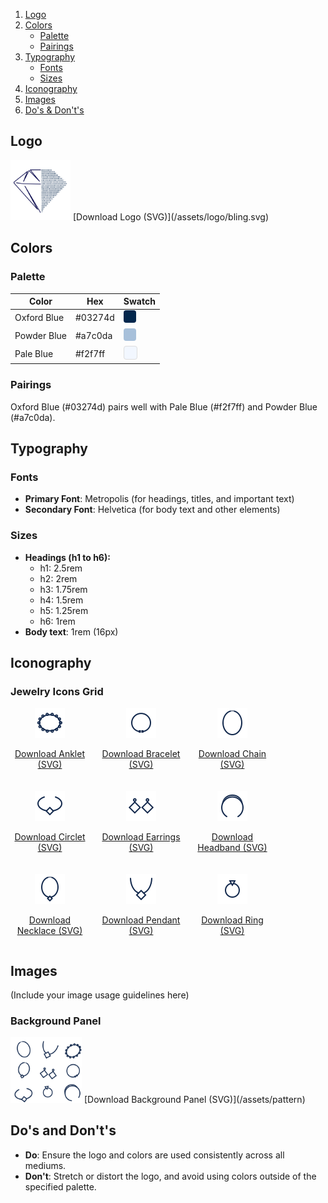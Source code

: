 1. [Logo](#logo)
2. [Colors](#colors)
   * [Palette](#palette)
   * [Pairings](#pairings)
3. [Typography](#typography)
   * [Fonts](#fonts)
   * [Sizes](#sizes)
4. [Iconography](#iconography)
5. [Images](#images)
6. [Do's & Don't's](#dos-and-donts)

## Logo
<img src="/assets/logo/bling.svg" alt="Bling Store Logo" style="max-width: 96px; max-height: 96px;">
[Download Logo (SVG)](/assets/logo/bling.svg)

## Colors

### Palette
| Color             | Hex       | Swatch |
| ----------------- | --------- | ------ |
| Oxford Blue       | #03274d   | <div style="background-color:#03274d;width:20px;height:20px;display:inline-block;border-radius:4px;"></div> |
| Powder Blue       | #a7c0da   | <div style="background-color:#a7c0da;width:20px;height:20px;display:inline-block;border-radius:4px;"></div> |
| Pale Blue         | #f2f7ff   | <div style="background-color:#f2f7ff;width:20px;height:20px;display:inline-block;border-radius:4px;border:1px solid #ddd;"></div> |

### Pairings
Oxford Blue (#03274d) pairs well with Pale Blue (#f2f7ff) and Powder Blue (#a7c0da).

## Typography

### Fonts
- **Primary Font**: Metropolis (for headings, titles, and important text)
- **Secondary Font**: Helvetica (for body text and other elements)

### Sizes
- **Headings (h1 to h6):**
  - h1: 2.5rem
  - h2: 2rem
  - h3: 1.75rem
  - h4: 1.5rem
  - h5: 1.25rem
  - h6: 1rem
- **Body text**: 1rem (16px)

## Iconography

### Jewelry Icons Grid

<div style="display: flex; flex-wrap: wrap; gap: 20px;">

<div style="flex-basis: 25%; text-align: center;">
  <img src="https://github.com/blingstore/blingstore.github.io/blob/main/assets/final_iconography/anklet.svg" alt="Anklet Icon" style="max-width: 114px; max-height: 114px;">
  <p><a href="/assets/final_iconography/anklet.svg">Download Anklet (SVG)</a></p>
</div>

<div style="flex-basis: 25%; text-align: center;">
  <img src="https://github.com/blingstore/blingstore.github.io/blob/main/assets/final_iconography/bracelet.svg" alt="Bracelet Icon" style="max-width: 114px; max-height: 114px;">
  <p><a href="/assets/final_iconography/bracelet.svg">Download Bracelet (SVG)</a></p>
</div>

<div style="flex-basis: 25%; text-align: center;">
  <img src="https://github.com/blingstore/blingstore.github.io/blob/main/assets/final_iconography/chain.svg" alt="Chain Icon" style="max-width: 114px; max-height: 114px;">
  <p><a href="/assets/final_iconography/chain.svg">Download Chain (SVG)</a></p>
</div>

<div style="flex-basis: 25%; text-align: center;">
  <img src="https://github.com/blingstore/blingstore.github.io/blob/main/assets/final_iconography/circlet.svg" alt="Circlet Icon" style="max-width: 114px; max-height: 114px;">
  <p><a href="/assets/final_iconography/circlet.svg">Download Circlet (SVG)</a></p>
</div>

<div style="flex-basis: 25%; text-align: center;">
  <img src="https://github.com/blingstore/blingstore.github.io/blob/main/assets/final_iconography/earrings.svg" alt="Earrings Icon" style="max-width: 114px; max-height: 114px;">
  <p><a href="/assets/final_iconography/earrings.svg">Download Earrings (SVG)</a></p>
</div>

<div style="flex-basis: 25%; text-align: center;">
  <img src="https://github.com/blingstore/blingstore.github.io/blob/main/assets/final_iconography/headband.svg" alt="Headband Icon" style="max-width: 114px; max-height: 114px;">
  <p><a href="/assets/final_iconography/headband.svg">Download Headband (SVG)</a></p>
</div>

<div style="flex-basis: 25%; text-align: center;">
  <img src="https://github.com/blingstore/blingstore.github.io/blob/main/assets/final_iconography/necklace.svg" alt="Necklace Icon" style="max-width: 114px; max-height: 114px;">
  <p><a href="/assets/final_iconography/necklace.svg">Download Necklace (SVG)</a></p>
</div>

<div style="flex-basis: 25%; text-align: center;">
  <img src="https://github.com/blingstore/blingstore.github.io/blob/main/assets/final_iconography/pendant.svg" alt="Pendant Icon" style="max-width: 114px; max-height: 114px;">
  <p><a href="/assets/final_iconography/pendant.svg">Download Pendant (SVG)</a></p>
</div>

<div style="flex-basis: 25%; text-align: center;">
  <img src="https://github.com/blingstore/blingstore.github.io/blob/main/assets/final_iconography/ring.svg" alt="Ring Icon" style="max-width: 114px; max-height: 114px;">
  <p><a href="/assets/final_iconography/ring.svg">Download Ring (SVG)</a></p>
</div>

</div>

## Images
(Include your image usage guidelines here)

### Background Panel
<img src="https://github.com/blingstore/blingstore.github.io/blob/main/assets/pattern/pattern_tile.svg" alt="Pattern Tile" style="max-width: 114px; max-height: 114px;">
[Download Background Panel (SVG)](/assets/pattern)

## Do's and Don't's
- **Do**: Ensure the logo and colors are used consistently across all mediums.
- **Don't**: Stretch or distort the logo, and avoid using colors outside of the specified palette.

